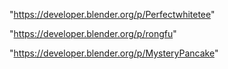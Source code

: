 "https://developer.blender.org/p/Perfectwhitetee"

"https://developer.blender.org/p/rongfu"

"https://developer.blender.org/p/MysteryPancake"

 
 
